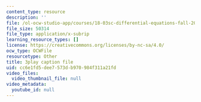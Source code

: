 ```yaml
---
content_type: resource
description: ''
file: /ol-ocw-studio-app/courses/18-03sc-differential-equations-fall-2011/cc6e1fd5dee7573db970984f311a21fd_Y9_zrupnz0Q.vtt
file_size: 50314
file_type: application/x-subrip
learning_resource_types: []
license: https://creativecommons.org/licenses/by-nc-sa/4.0/
ocw_type: OCWFile
resourcetype: Other
title: 3play caption file
uid: cc6e1fd5-dee7-573d-b970-984f311a21fd
video_files:
  video_thumbnail_file: null
video_metadata:
  youtube_id: null
---
```

